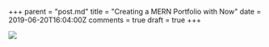 +++
parent = "post.md"
title = "Creating a MERN Portfolio with Now"
date = 2019-06-20T16:04:00Z
comments = true
draft = true
+++

![](https://ftp.cass.si/==gMwADMwA.png)
